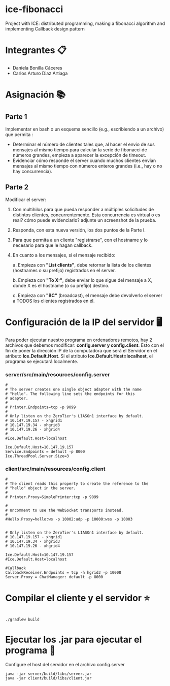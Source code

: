 # ice-fibonacci

Project with ICE: distributed programming, making a fibonacci algorithm and implementing Callback design pattern

# Integrantes 📋
- Daniela Bonilla Cáceres
- Carlos Arturo Diaz Artiaga

# Asignación 📚

## Parte 1
Implementar en bash o un esquema sencillo (e.g., escribiendo a un archivo) que permita :
- Determinar el número de clientes tales que, al hacer el envío de sus mensajes al mismo tiempo para calcular la serie de fibonacci de números grandes, empieza a aparecer la excepción de timeout.
- Evidenciar cómo responde el server cuando muchos clientes envían mensajes al mismo tiempo con números enteros grandes (i.e., hay o no hay concurrencia).

## Parte 2
Modificar el server:

1. Con multihilos para que pueda responder a múltiples solicitudes de distintos clientes, concurrentemente. Esta concurrencia es virtual o es real? cómo puede evidenciarlo? adjunte un screenshot de la prueba.
2. Responda, con esta nueva versión, los dos puntos de la Parte I.
3. Para que permita a un cliente "registrarse", con el hostname y lo necesario para que le hagan callback.
4. En cuanto a los mensajes, si el mensaje recibido:

    a. Empieza con **"List clients"**, debe retornar la lista de los clientes (hostnames o su prefijo) registrados en el server.

    b. Empieza con **"To X:"**, debe enviar lo que sigue del mensaje a X, donde X es el hostname (o su prefijo) destino.

    c. Empieza con **"BC"** (broadcast), el mensaje debe devolverlo el server a TODOS los clientes registrados en él.

# Configuración de la IP del servidor 🖥️

Para poder ejecutar nuestro programa en ordenadores remotos, hay 2 archivos que debemos modificar: **config.server y config.client**. Esto con el fin de poner la dirección IP de la computadora que será el Servidor en el atributo **Ice.Default.Host**. Si el atributo **Ice.Default.Host=localhost**, el programa se ejecutará localmente.

### server/src/main/resources/config.server ###

```
#
# The server creates one single object adapter with the name
# "Hello". The following line sets the endpoints for this
# adapter.
#
# Printer.Endpoints=tcp -p 9099
#
# Only listen on the ZeroTier's LIASOn1 interface by default.
# 10.147.19.157 - xhgrid1
# 10.147.19.34 - xhgrid3
# 10.147.19.26 - xhgrid4
#
#Ice.Default.Host=localhost

Ice.Default.Host=10.147.19.157
Service.Endpoints = default -p 8000
Ice.ThreadPool.Server.Size=3

```

### client/src/main/resources/config.client ###

```
#
# The client reads this property to create the reference to the
# "hello" object in the server.
#
# Printer.Proxy=SimplePrinter:tcp -p 9099

#
# Uncomment to use the WebSocket transports instead.
#
#Hello.Proxy=hello:ws -p 10002:udp -p 10000:wss -p 10003


# Only listen on the ZeroTier's LIASOn1 interface by default.
# 10.147.19.157 - xhgrid1
# 10.147.19.34 - xhgrid3
# 10.147.19.26 - xhgrid4

Ice.Default.Host=10.147.19.157
#Ice.Default.Host=localhost

#Callback
CallbackReceiver.Endpoints = tcp -h hgrid3 -p 10008
Server.Proxy = ChatManager: default -p 8000

```

# Compilar el cliente y el servidor ⭐️

```Console

./gradlew build

```

# Ejecutar los .jar para ejecutar el programa 🎇

Configure el host del servidor en el archivo config.server

```
java -jar server/build/libs/server.jar
java -jar client/build/libs/client.jar

```

